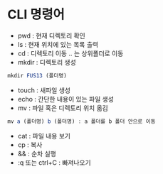 # CLI 명령어

* pwd : 현재 디렉토리 확인
* ls : 현재 위치에 있는 목록 출력
* cd : 디렉토리 이동
  .. 는 상위폴더로 이동
* mkdir : 디렉토리 생성
``` js
mkdir FUS13 (폴더명)
```
* touch : 새파일 생성
* echo : 간단한 내용이 있는 파일 생성
* mv : 파일 혹은 디렉토리 위치 옮김
``` js
mv a (폴더명) b (폴더명) : a 폴더를 b 폴더 안으로 이동
```
* cat : 파일 내용 보기
* cp : 복사
* && : 순차 실행 
* :q 또는 ctrl+C : 빠져나오기